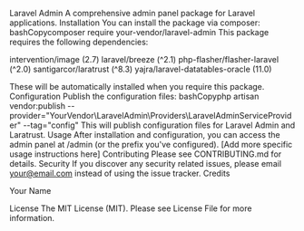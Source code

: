 Laravel Admin
A comprehensive admin panel package for Laravel applications.
Installation
You can install the package via composer:
bashCopycomposer require your-vendor/laravel-admin
This package requires the following dependencies:

intervention/image (2.7)
laravel/breeze (^2.1)
php-flasher/flasher-laravel (^2.0)
santigarcor/laratrust (^8.3)
yajra/laravel-datatables-oracle (11.0)

These will be automatically installed when you require this package.
Configuration
Publish the configuration files:
bashCopyphp artisan vendor:publish --provider="YourVendor\LaravelAdmin\Providers\LaravelAdminServiceProvider" --tag="config"
This will publish configuration files for Laravel Admin and Laratrust.
Usage
After installation and configuration, you can access the admin panel at /admin (or the prefix you've configured).
[Add more specific usage instructions here]
Contributing
Please see CONTRIBUTING.md for details.
Security
If you discover any security related issues, please email your@email.com instead of using the issue tracker.
Credits

Your Name

License
The MIT License (MIT). Please see License File for more information.